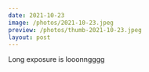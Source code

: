 ```yaml
---
date: 2021-10-23
image: /photos/2021-10-23.jpeg
preview: /photos/thumb-2021-10-23.jpeg
layout: post
---
```


Long exposure is looonngggg
